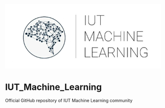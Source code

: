 ![Logo](logo.png)

# IUT_Machine_Learning
Official GitHub repository of IUT Machine Learning community
